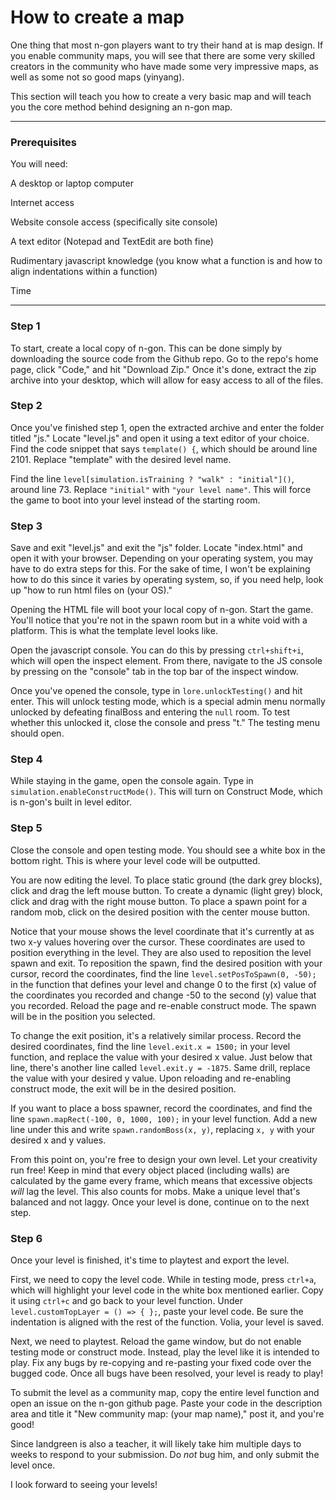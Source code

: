 # How to create a map

One thing that most n-gon players want to try their hand at is map design. If you enable community maps, you will see that there are some very skilled creators in the community who have made some very impressive maps, as well as some not so good maps (yinyang).

This section will teach you how to create a very basic map and will teach you the core method behind designing an n-gon map.
____
### Prerequisites

You will need:

A desktop or laptop computer

Internet access

Website console access (specifically site console)

A text editor (Notepad and TextEdit are both fine)

Rudimentary javascript knowledge (you know what a function is and how to align indentations within a function)

Time

___
### Step 1

To start, create a local copy of n-gon. This can be done simply by downloading the source code from the Github repo. Go to the repo's home page, click "Code," and hit "Download Zip." Once it's done, extract the zip archive into your desktop, which will allow for easy access to all of the files.

### Step 2

Once you've finished step 1, open the extracted archive and enter the folder titled "js." Locate "level.js" and open it using a text editor of your choice. Find the code snippet that says `template() {`, which should be around line 2101. Replace "template" with the desired level name.

Find the line `level[simulation.isTraining ? "walk" : "initial"]()`, around line 73. Replace `"initial"` with `"your level name"`. This will force the game to boot into your level instead of the starting room.

### Step 3

Save and exit "level.js" and exit the "js" folder. Locate "index.html" and open it with your browser. Depending on your operating system, you may have to do extra steps for this. For the sake of time, I won't be explaining how to do this since it varies by operating system, so, if you need help, look up "how to run html files on (your OS)."

Opening the HTML file will boot your local copy of n-gon. Start the game. You'll notice that you're not in the spawn room but in a white void with a platform. This is what the template level looks like.

Open the javascript console. You can do this by pressing `ctrl+shift+i`, which will open the inspect element. From there, navigate to the JS console by pressing on the "console" tab in the top bar of the inspect window.

Once you've opened the console, type in `lore.unlockTesting()` and hit enter. This will unlock testing mode, which is a special admin menu normally unlocked by defeating finalBoss and entering the `null` room. To test whether this unlocked it, close the console and press "t." The testing menu should open.

### Step 4

While staying in the game, open the console again. Type in `simulation.enableConstructMode()`. This will turn on Construct Mode, which is n-gon's built in level editor.

### Step 5

Close the console and open testing mode. You should see a white box in the bottom right. This is where your level code will be outputted.

You are now editing the level. To place static ground (the dark grey blocks), click and drag the left mouse button. To create a dynamic (light grey) block, click and drag with the right mouse button. To place a spawn point for a random mob, click on the desired position with the center mouse button.

Notice that your mouse shows the level coordinate that it's currently at as two x-y values hovering over the cursor. These coordinates are used to position everything in the level. They are also used to reposition the level spawn and exit. To reposition the spawn, find the desired position with your cursor, record the coordinates, find the line `level.setPosToSpawn(0, -50);` in the function that defines your level and change 0 to the first (x) value of the coordinates you recorded and change -50 to the second (y) value that you recorded. Reload the page and re-enable construct mode. The spawn will be in the position you selected.

To change the exit position, it's a relatively similar process. Record the desired coordinates, find the line `level.exit.x = 1500;` in your level function, and replace the value with your desired x value. Just below that line, there's another line called `level.exit.y = -1875`. Same drill, replace the value with your desired y value. Upon reloading and re-enabling construct mode, the exit will be in the desired position.

If you want to place a boss spawner, record the coordinates, and find the line `spawn.mapRect(-100, 0, 1000, 100);` in your level function. Add a new line under this and write `spawn.randomBoss(x, y)`, replacing `x, y` with your desired x and y values.

From this point on, you're free to design your own level. Let your creativity run free! Keep in mind that every object placed (including walls) are calculated by the game every frame, which means that excessive objects *will* lag the level. This also counts for mobs. Make a unique level that's balanced and not laggy. Once your level is done, continue on to the next step.

### Step 6

Once your level is finished, it's time to playtest and export the level.

First, we need to copy the level code. While in testing mode, press `ctrl+a`, which will highlight your level code in the white box mentioned earlier. Copy it using `ctrl+c` and go back to your level function. Under `level.customTopLayer = () => { };`, paste your level code. Be sure the indentation is aligned with the rest of the function. Volia, your level is saved.

Next, we need to playtest. Reload the game window, but do not enable testing mode or construct mode. Instead, play the level like it is intended to play. Fix any bugs by re-copying and re-pasting your fixed code over the bugged code. Once all bugs have been resolved, your level is ready to play!

To submit the level as a community map, copy the entire level function and open an issue on the n-gon github page. Paste your code in the description area and title it "New community map: (your map name)," post it, and you're good!

Since landgreen is also a teacher, it will likely take him multiple days to weeks to respond to your submission. Do *not* bug him, and only submit the level once. 

I look forward to seeing your levels!
